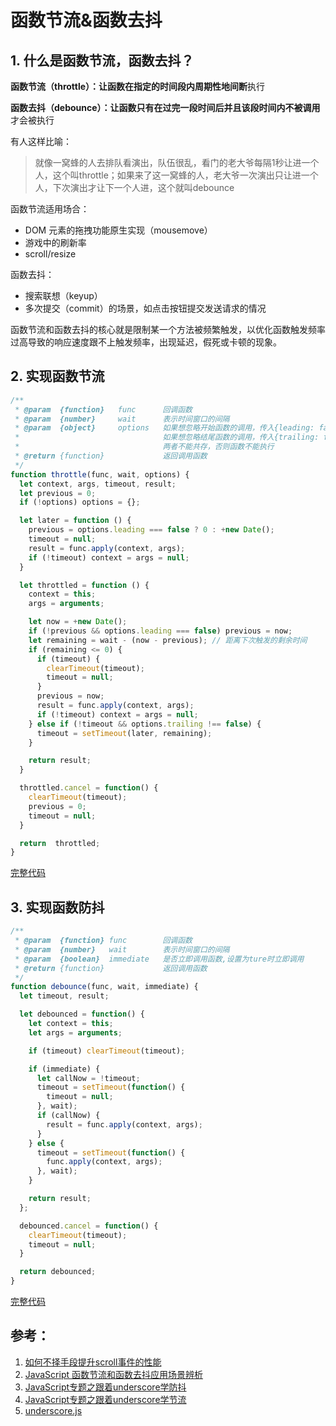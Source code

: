# 函数节流&函数去抖

## 1. 什么是函数节流，函数去抖？

**函数节流（throttle）：**让函数在指定的时间段内**周期性地间断**执行

**函数去抖（debounce）：**让函数只有在过完一段时间后并且**该段时间内不被调用**才会被执行

有人这样比喻： 

>  就像一窝蜂的人去排队看演出，队伍很乱，看门的老大爷每隔1秒让进一个人，这个叫throttle；如果来了这一窝蜂的人，老大爷一次演出只让进一个人，下次演出才让下一个人进，这个就叫debounce

函数节流适用场合：

- DOM 元素的拖拽功能原生实现（mousemove）
- 游戏中的刷新率
- scroll/resize

函数去抖：

- 搜索联想（keyup）
- 多次提交（commit）的场景，如点击按钮提交发送请求的情况

函数节流和函数去抖的核心就是限制某一个方法被频繁触发，以优化函数触发频率过高导致的响应速度跟不上触发频率，出现延迟，假死或卡顿的现象。 

## 2. 实现函数节流

```javascript
/**
 * @param  {function}   func      回调函数
 * @param  {number}     wait      表示时间窗口的间隔
 * @param  {object}     options   如果想忽略开始函数的调用，传入{leading: false}。
 *                                如果想忽略结尾函数的调用，传入{trailing: false}
 *                                两者不能共存，否则函数不能执行
 * @return {function}             返回调用函数   
 */
function throttle(func, wait, options) {
  let context, args, timeout, result;
  let previous = 0;
  if (!options) options = {};

  let later = function () {
    previous = options.leading === false ? 0 : +new Date();
    timeout = null;
    result = func.apply(context, args);
    if (!timeout) context = args = null;
  }

  let throttled = function () {
    context = this;
    args = arguments;

    let now = +new Date();
    if (!previous && options.leading === false) previous = now;
    let remaining = wait - (now - previous); // 距离下次触发的剩余时间
    if (remaining <= 0) {
      if (timeout) {
        clearTimeout(timeout);
        timeout = null;
      }
      previous = now;
      result = func.apply(context, args);
      if (!timeout) context = args = null;
    } else if (!timeout && options.trailing !== false) {
      timeout = setTimeout(later, remaining);
    }

    return result;
  }

  throttled.cancel = function() {
    clearTimeout(timeout);
    previous = 0;
    timeout = null;
  }

  return  throttled;
}
```

[完整代码](https://github.com/LuanMingyang/Blog/blob/master/code/JavaScript/debounce.js)

## 3. 实现函数防抖

```javascript
/**
 * @param  {function} func        回调函数
 * @param  {number}   wait        表示时间窗口的间隔
 * @param  {boolean}  immediate   是否立即调用函数,设置为ture时立即调用
 * @return {function}             返回调用函数
 */
function debounce(func, wait, immediate) {
  let timeout, result;

  let debounced = function() {
    let context = this;
    let args = arguments;

    if (timeout) clearTimeout(timeout);

    if (immediate) {
      let callNow = !timeout;
      timeout = setTimeout(function() {
        timeout = null;
      }, wait);
      if (callNow) {
        result = func.apply(context, args);
      }
    } else {
      timeout = setTimeout(function() {
        func.apply(context, args);
      }, wait);
    }

    return result;
  };

  debounced.cancel = function() {
    clearTimeout(timeout);
    timeout = null;
  }

  return debounced;
}
```

[完整代码](https://github.com/LuanMingyang/Blog/blob/master/code/JavaScript/throttle.js)

## 参考：

1. [如何不择手段提升scroll事件的性能](https://zhuanlan.zhihu.com/p/30078937)
2. [JavaScript 函数节流和函数去抖应用场景辨析](https://github.com/hanzichi/underscore-analysis/issues/20)
3. [JavaScript专题之跟着underscore学防抖](https://github.com/mqyqingfeng/Blog/issues/22)
4. [JavaScript专题之跟着underscore学节流](https://github.com/mqyqingfeng/Blog/issues/26)
5. [underscore.js](https://github.com/jashkenas/underscore/blob/master/underscore.js)